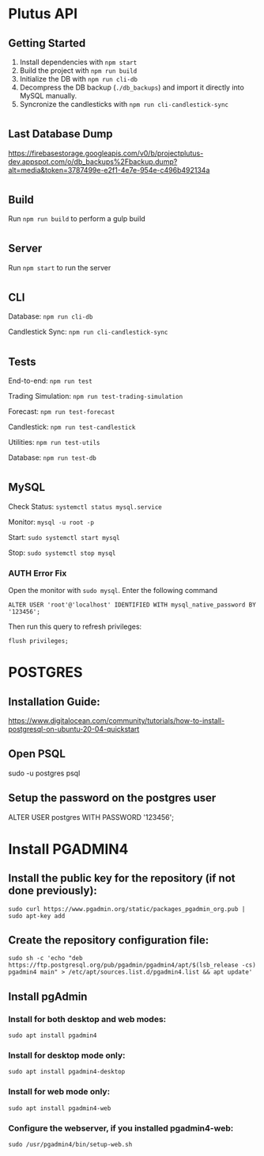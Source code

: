 # Plutus API

## Getting Started

1) Install dependencies with `npm start` 
2) Build the project with `npm run build` 
3) Initialize the DB with `npm run cli-db` 
4) Decompress the DB backup (`./db_backups`) and import it directly into MySQL manually.
5) Syncronize the candlesticks with `npm run cli-candlestick-sync`

#
## Last Database Dump

https://firebasestorage.googleapis.com/v0/b/projectplutus-dev.appspot.com/o/db_backups%2Fbackup.dump?alt=media&token=3787499e-e2f1-4e7e-954e-c496b492134a


#
## Build

Run `npm run build` to perform a gulp build

#
## Server

Run `npm start` to run the server

#
## CLI

Database:  `npm run cli-db`

Candlestick Sync:  `npm run cli-candlestick-sync`

#
## Tests

End-to-end: `npm run test`

Trading Simulation: `npm run test-trading-simulation`

Forecast: `npm run test-forecast`

Candlestick: `npm run test-candlestick`

Utilities: `npm run test-utils`

Database: `npm run test-db`


#
## MySQL

Check Status: `systemctl status mysql.service`

Monitor: `mysql -u root -p`

Start: `sudo systemctl start mysql`

Stop: `sudo systemctl stop mysql`


### AUTH Error Fix

Open the monitor with `sudo mysql`. Enter the following command

`ALTER USER 'root'@'localhost' IDENTIFIED WITH mysql_native_password BY '123456';`


Then run this query to refresh privileges:

`flush privileges;`



#
# POSTGRES

## Installation Guide:

https://www.digitalocean.com/community/tutorials/how-to-install-postgresql-on-ubuntu-20-04-quickstart



## Open PSQL
sudo -u postgres psql



## Setup the password on the postgres user

ALTER USER postgres WITH PASSWORD '123456';






#
# Install PGADMIN4

## Install the public key for the repository (if not done previously):

`sudo curl https://www.pgadmin.org/static/packages_pgadmin_org.pub | sudo apt-key add`

## Create the repository configuration file:

`sudo sh -c 'echo "deb https://ftp.postgresql.org/pub/pgadmin/pgadmin4/apt/$(lsb_release -cs) pgadmin4 main" > /etc/apt/sources.list.d/pgadmin4.list && apt update'`


## Install pgAdmin

### Install for both desktop and web modes:

`sudo apt install pgadmin4`

### Install for desktop mode only:
`sudo apt install pgadmin4-desktop`


### Install for web mode only: 
`sudo apt install pgadmin4-web `


### Configure the webserver, if you installed pgadmin4-web:
`sudo /usr/pgadmin4/bin/setup-web.sh`